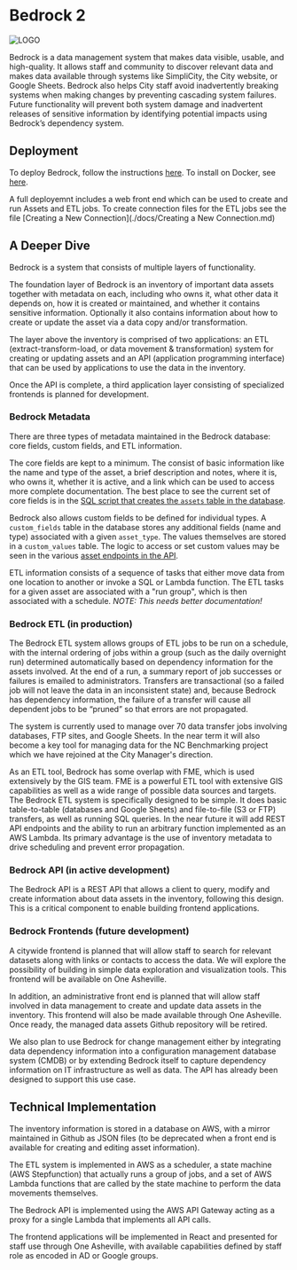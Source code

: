 # Bedrock 2
![LOGO](./docs/bedrock.png)

Bedrock is a data management system that makes data visible, usable, and high-quality. It allows staff and community to discover relevant data and makes data available through systems like SimpliCity, the City website, or Google Sheets. Bedrock also helps City staff avoid inadvertently breaking systems when making changes by preventing cascading system failures. Future functionality will prevent both system damage and inadvertent releases of sensitive information by identifying potential impacts using Bedrock’s dependency system.

## Deployment
To deploy Bedrock, follow the instructions [here](./docs/deploy-notes.md). To install on Docker, see [here](./docs/docker-install.md).

A full deployemnt includes a web front end which can be used to create and run Assets and ETL jobs.
To create connection files for the ETL jobs see the file [Creating a New Connection](./docs/Creating a New Connection.md)


## A Deeper Dive

Bedrock is a system that consists of multiple layers of functionality.

The foundation layer of Bedrock is an inventory of important data assets together with metadata on each, including who owns it, what other data it depends on, how it is created or maintained, and whether it contains sensitive information. Optionally it also contains information about how to create or update the asset via a data copy and/or transformation. 

The layer above the inventory is comprised of two applications: an ETL (extract-transform-load, or data movement & transformation) system for creating or updating assets and an API (application programming interface) that can be used by applications to use the data in the inventory.

Once the API is complete, a third application layer consisting of specialized frontends is planned for development.

### Bedrock Metadata

There are three types of metadata maintained in the Bedrock database: core fields, custom fields, and ETL information.

The core fields are kept to a minimum. The consist of basic information like the name and type of the asset, a brief description and notes, where it is, who owns it, whether it is active, and a link which can be used to access more complete documentation. The best place to see the current set of core fields is in the [SQL script that creates the ```assets``` table in the database](./src/db/bedrock-db/createNewBedrockDB.sql).

Bedrock also allows custom fields to be defined for individual types. A ```custom_fields``` table in the database stores any additional fields (name and type) associated with a given ```asset_type```. The values themselves are stored in a ```custom_values``` table. The logic to access or set custom values may be seen in the various [asset endpoints in the API](./src/api/lambdas/bedrock-api-backend/assets/).

ETL information consists of a sequence of tasks that either move data from one location to another or invoke a SQL or Lambda function. The ETL tasks for a given asset are associated with a "run group", which is then associated with a schedule. _NOTE: This needs better documentation!_

### Bedrock ETL (in production)
The Bedrock ETL system allows groups of ETL jobs to be run on a schedule, with the internal ordering of jobs within a group (such as the daily overnight run)  determined automatically based on dependency information for the assets involved. At the end of a run, a summary report of job successes or failures is emailed to administrators. Transfers are transactional (so a failed job will not leave the data in an inconsistent state) and, because Bedrock has dependency information, the failure of a transfer will cause all dependent jobs to be “pruned” so that errors are not propagated. 

The system is currently used to manage over 70 data transfer jobs involving databases, FTP sites, and Google Sheets. In the near term it will also become a key tool for managing data for the NC Benchmarking project which we have rejoined at the City Manager's direction.

As an ETL tool, Bedrock has some overlap with FME, which is used extensively by the GIS team. FME is a powerful ETL tool with extensive GIS capabilities as well as a wide range of possible data sources and targets. The Bedrock ETL system is specifically designed to be simple. It does basic table-to-table (databases and Google Sheets) and file-to-file (S3 or FTP) transfers, as well as running SQL queries. In the near future it will add REST API endpoints and the ability to run an arbitrary function implemented as an AWS Lambda. Its primary advantage is the use of inventory metadata to drive scheduling and prevent error propagation.

### Bedrock API  (in active development)

The Bedrock API is a REST API that allows a client to query, modify and create information about data assets in the inventory, following this design. This is a critical component to enable building frontend applications.

### Bedrock Frontends (future development)
A citywide frontend is planned that will allow staff to search for relevant datasets along with links or contacts to access the data. We will explore the possibility of building in simple data exploration and visualization tools. This frontend will be available on One Asheville.

In addition, an administrative front end is planned that will allow staff involved in data management to create and update data assets in the inventory. This frontend will also be made available through One Asheville. Once ready, the managed data assets Github repository will be retired.

We also plan to use Bedrock for change management either by integrating data dependency information into a configuration management database system (CMDB) or by extending Bedrock itself to capture dependency information on IT infrastructure as well as data. The API has already been designed to support this use case.

## Technical Implementation
The inventory information is stored in a database on AWS, with a mirror maintained in Github as JSON files (to be deprecated when a front end is available for creating and editing asset information).

The ETL system is implemented in AWS as a scheduler, a state machine (AWS Stepfunction) that actually runs a group of jobs, and a set of AWS Lambda functions that are called by the state machine to perform the data movements themselves.

The Bedrock API is implemented using the AWS API Gateway acting as a proxy for a single Lambda that implements all API calls.

The frontend applications will be implemented in React and presented for staff use through One Asheville, with available capabilities defined by staff role as encoded in AD or Google groups.

